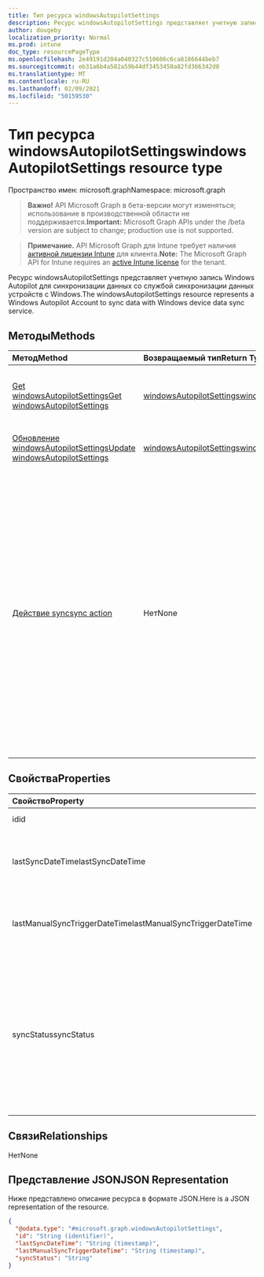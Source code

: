 ```yaml
---
title: Тип ресурса windowsAutopilotSettings
description: Ресурс windowsAutopilotSettings представляет учетную запись Windows Autopilot для синхронизации данных со службой синхронизации данных устройств с Windows.
author: dougeby
localization_priority: Normal
ms.prod: intune
doc_type: resourcePageType
ms.openlocfilehash: 2e49191d204a040327c510606c6ca8186644beb7
ms.sourcegitcommit: eb31a6b4a582a59b44df3453450a82fd366342d0
ms.translationtype: MT
ms.contentlocale: ru-RU
ms.lasthandoff: 02/09/2021
ms.locfileid: "50159530"
---
```

# <a name="windowsautopilotsettings-resource-type"></a><span data-ttu-id="8047e-103">Тип ресурса windowsAutopilotSettings</span><span class="sxs-lookup"><span data-stu-id="8047e-103">windowsAutopilotSettings resource type</span></span>

<span data-ttu-id="8047e-104">Пространство имен: microsoft.graph</span><span class="sxs-lookup"><span data-stu-id="8047e-104">Namespace: microsoft.graph</span></span>

> <span data-ttu-id="8047e-105">**Важно!** API Microsoft Graph в бета-версии могут изменяться; использование в производственной области не поддерживается.</span><span class="sxs-lookup"><span data-stu-id="8047e-105">**Important:** Microsoft Graph APIs under the /beta version are subject to change; production use is not supported.</span></span>

> <span data-ttu-id="8047e-106">**Примечание.** API Microsoft Graph для Intune требует наличия [активной лицензии Intune](https://go.microsoft.com/fwlink/?linkid=839381) для клиента.</span><span class="sxs-lookup"><span data-stu-id="8047e-106">**Note:** The Microsoft Graph API for Intune requires an [active Intune license](https://go.microsoft.com/fwlink/?linkid=839381) for the tenant.</span></span>

<span data-ttu-id="8047e-107">Ресурс windowsAutopilotSettings представляет учетную запись Windows Autopilot для синхронизации данных со службой синхронизации данных устройств с Windows.</span><span class="sxs-lookup"><span data-stu-id="8047e-107">The windowsAutopilotSettings resource represents a Windows Autopilot Account to sync data with Windows device data sync service.</span></span>

## <a name="methods"></a><span data-ttu-id="8047e-108">Методы</span><span class="sxs-lookup"><span data-stu-id="8047e-108">Methods</span></span>
|<span data-ttu-id="8047e-109">Метод</span><span class="sxs-lookup"><span data-stu-id="8047e-109">Method</span></span>|<span data-ttu-id="8047e-110">Возвращаемый тип</span><span class="sxs-lookup"><span data-stu-id="8047e-110">Return Type</span></span>|<span data-ttu-id="8047e-111">Описание</span><span class="sxs-lookup"><span data-stu-id="8047e-111">Description</span></span>|
|:---|:---|:---|
|[<span data-ttu-id="8047e-112">Get windowsAutopilotSettings</span><span class="sxs-lookup"><span data-stu-id="8047e-112">Get windowsAutopilotSettings</span></span>](../api/intune-enrollment-windowsautopilotsettings-get.md)|[<span data-ttu-id="8047e-113">windowsAutopilotSettings</span><span class="sxs-lookup"><span data-stu-id="8047e-113">windowsAutopilotSettings</span></span>](../resources/intune-enrollment-windowsautopilotsettings.md)|<span data-ttu-id="8047e-114">Чтение свойств и связей объекта [windowsAutopilotSettings.](../resources/intune-enrollment-windowsautopilotsettings.md)</span><span class="sxs-lookup"><span data-stu-id="8047e-114">Read properties and relationships of the [windowsAutopilotSettings](../resources/intune-enrollment-windowsautopilotsettings.md) object.</span></span>|
|[<span data-ttu-id="8047e-115">Обновление windowsAutopilotSettings</span><span class="sxs-lookup"><span data-stu-id="8047e-115">Update windowsAutopilotSettings</span></span>](../api/intune-enrollment-windowsautopilotsettings-update.md)|[<span data-ttu-id="8047e-116">windowsAutopilotSettings</span><span class="sxs-lookup"><span data-stu-id="8047e-116">windowsAutopilotSettings</span></span>](../resources/intune-enrollment-windowsautopilotsettings.md)|<span data-ttu-id="8047e-117">Обновление свойств объекта [windowsAutopilotSettings.](../resources/intune-enrollment-windowsautopilotsettings.md)</span><span class="sxs-lookup"><span data-stu-id="8047e-117">Update the properties of a [windowsAutopilotSettings](../resources/intune-enrollment-windowsautopilotsettings.md) object.</span></span>|
|[<span data-ttu-id="8047e-118">Действие sync</span><span class="sxs-lookup"><span data-stu-id="8047e-118">sync action</span></span>](../api/intune-enrollment-windowsautopilotsettings-sync.md)|<span data-ttu-id="8047e-119">Нет</span><span class="sxs-lookup"><span data-stu-id="8047e-119">None</span></span>|<span data-ttu-id="8047e-120">Инициирует синхронизацию всех зарегистрированных AutoPilot устройств из Магазина для бизнеса и других порталов.</span><span class="sxs-lookup"><span data-stu-id="8047e-120">Initiates a sync of all AutoPilot registered devices from Store for Business and other portals.</span></span> <span data-ttu-id="8047e-121">Если синхронизация прошла успешно, это действие возвращает код отклика "204 Без содержимого".</span><span class="sxs-lookup"><span data-stu-id="8047e-121">If the sync successful, this action returns a 204 No Content response code.</span></span> <span data-ttu-id="8047e-122">Если синхронизация уже идет, действие возвращает код ответа на конфликт 409.</span><span class="sxs-lookup"><span data-stu-id="8047e-122">If a sync is already in progress, the action returns a 409 Conflict response code.</span></span>  <span data-ttu-id="8047e-123">Если это действие синхронизации вызвано в течение 10 минут после предыдущей синхронизации, это действие возвращает код ответа 429 Too Many Requests.</span><span class="sxs-lookup"><span data-stu-id="8047e-123">If this sync action is called within 10 minutes of the previous sync, the action returns a 429 Too Many Requests response code.</span></span>|

## <a name="properties"></a><span data-ttu-id="8047e-124">Свойства</span><span class="sxs-lookup"><span data-stu-id="8047e-124">Properties</span></span>
|<span data-ttu-id="8047e-125">Свойство</span><span class="sxs-lookup"><span data-stu-id="8047e-125">Property</span></span>|<span data-ttu-id="8047e-126">Тип</span><span class="sxs-lookup"><span data-stu-id="8047e-126">Type</span></span>|<span data-ttu-id="8047e-127">Описание</span><span class="sxs-lookup"><span data-stu-id="8047e-127">Description</span></span>|
|:---|:---|:---|
|<span data-ttu-id="8047e-128">id</span><span class="sxs-lookup"><span data-stu-id="8047e-128">id</span></span>|<span data-ttu-id="8047e-129">String</span><span class="sxs-lookup"><span data-stu-id="8047e-129">String</span></span>|<span data-ttu-id="8047e-130">GUID объекта</span><span class="sxs-lookup"><span data-stu-id="8047e-130">The GUID for the object</span></span>|
|<span data-ttu-id="8047e-131">lastSyncDateTime</span><span class="sxs-lookup"><span data-stu-id="8047e-131">lastSyncDateTime</span></span>|<span data-ttu-id="8047e-132">DateTimeOffset</span><span class="sxs-lookup"><span data-stu-id="8047e-132">DateTimeOffset</span></span>|<span data-ttu-id="8047e-133">Время последней даты синхронизации данных со службой DDS.</span><span class="sxs-lookup"><span data-stu-id="8047e-133">Last data sync date time with DDS service.</span></span>|
|<span data-ttu-id="8047e-134">lastManualSyncTriggerDateTime</span><span class="sxs-lookup"><span data-stu-id="8047e-134">lastManualSyncTriggerDateTime</span></span>|<span data-ttu-id="8047e-135">DateTimeOffset</span><span class="sxs-lookup"><span data-stu-id="8047e-135">DateTimeOffset</span></span>|<span data-ttu-id="8047e-136">Время последней синхронизации данных со службой DDS.</span><span class="sxs-lookup"><span data-stu-id="8047e-136">Last data sync date time with DDS service.</span></span>|
|<span data-ttu-id="8047e-137">syncStatus</span><span class="sxs-lookup"><span data-stu-id="8047e-137">syncStatus</span></span>|[<span data-ttu-id="8047e-138">windowsAutopilotSyncStatus</span><span class="sxs-lookup"><span data-stu-id="8047e-138">windowsAutopilotSyncStatus</span></span>](../resources/intune-enrollment-windowsautopilotsyncstatus.md)|<span data-ttu-id="8047e-139">Указывает состояние синхронизации со службой синхронизации данных устройства (DDS).</span><span class="sxs-lookup"><span data-stu-id="8047e-139">Indicates the status of sync with Device data sync (DDS) service.</span></span> <span data-ttu-id="8047e-140">Возможные значения: `unknown`, `inProgress`, `completed`, `failed`.</span><span class="sxs-lookup"><span data-stu-id="8047e-140">Possible values are: `unknown`, `inProgress`, `completed`, `failed`.</span></span>|

## <a name="relationships"></a><span data-ttu-id="8047e-141">Связи</span><span class="sxs-lookup"><span data-stu-id="8047e-141">Relationships</span></span>
<span data-ttu-id="8047e-142">Нет</span><span class="sxs-lookup"><span data-stu-id="8047e-142">None</span></span>

## <a name="json-representation"></a><span data-ttu-id="8047e-143">Представление JSON</span><span class="sxs-lookup"><span data-stu-id="8047e-143">JSON Representation</span></span>
<span data-ttu-id="8047e-144">Ниже представлено описание ресурса в формате JSON.</span><span class="sxs-lookup"><span data-stu-id="8047e-144">Here is a JSON representation of the resource.</span></span>
<!-- {
  "blockType": "resource",
  "keyProperty": "id",
  "@odata.type": "microsoft.graph.windowsAutopilotSettings"
}
-->
``` json
{
  "@odata.type": "#microsoft.graph.windowsAutopilotSettings",
  "id": "String (identifier)",
  "lastSyncDateTime": "String (timestamp)",
  "lastManualSyncTriggerDateTime": "String (timestamp)",
  "syncStatus": "String"
}
```




